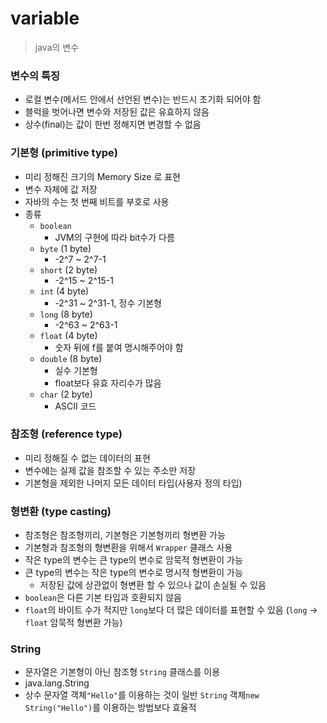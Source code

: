 # variable

> java의 변수



### 변수의 특징

- 로컬 변수(메서드 안에서 선언된 변수)는 반드시 초기화 되어야 함 
- 블럭을 벗어나면 변수와 저장된 값은 유효하지 않음
- 상수(final)는 값이 한번 정해지면 변경할 수 없음



### 기본형 (primitive type)

- 미리 정해진 크기의 Memory Size 로 표현
- 변수 자체에 값 저장
- 자바의 수는 첫 번째 비트를 부호로 사용
- 종류
  - `boolean`
    -  JVM의 구현에 따라 bit수가 다름
  - `byte` (1 byte)  
    - -2^7 ~ 2^7-1
  - `short` (2 byte)
    - -2^15 ~ 2^15-1
  - `int` (4 byte)
    - -2^31 ~ 2^31-1, 정수 기본형
  - `long` (8 byte)
    - -2^63 ~ 2^63-1
  - `float` (4 byte) 
    - 숫자 뒤에 f를 붙여 명시해주어야 함
  - `double` (8 byte)
    - 실수 기본형
    - float보다 유효 자리수가 많음
  - `char` (2 byte) 
    - ASCII 코드



### 참조형 (reference type)

- 미리 정해질 수 없는 데이터의 표현
- 변수에는 실제 값을 참조할 수 있는 주소만 저장
- 기본형을 제외한 나머지 모든 데이터 타입(사용자 정의 타입)



### 형변환 (type casting)

- 참조형은 참조형끼리, 기본형은 기본형끼리 형변환 가능
- 기본형과 참조형의 형변환을 위해서 `Wrapper` 클래스 사용
- 작은 type의 변수는 큰 type의 변수로 암묵적 형변환이 가능
- 큰 type의 변수는 작은 type의 변수로 명시적 형변환이 가능
  - 저장된 값에 상관없이 형변환 할 수 있으나 값이 손실될 수 있음
- `boolean`은 다른 기본 타입과 호환되지 않음
- `float`의 바이트 수가 적지만 `long`보다 더 많은 데이터를 표현할 수 있음 (`long` -> `float` 암묵적 형변환 가능)



### String

- 문자열은 기본형이 아닌 참조형 `String` 클래스를 이용
- java.lang.String
- 상수 문자열 객체`"Hello"`를 이용하는 것이 일반 `String` 객체`new String("Hello")`를 이용하는 방법보다 효율적

